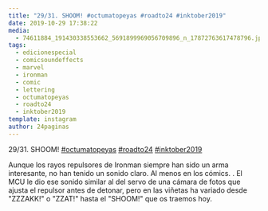 ```yaml
---
title: "29/31. SHOOM! #octumatopeyas #roadto24 #inktober2019"
date: 2019-10-29 17:38:22
media: 
  - 74611884_191430338553662_5691899969056709896_n_17872763617478796.jpg
tags: 
  - edicionespecial
  - comicsoundeffects
  - marvel
  - ironman
  - comic
  - lettering
  - octumatopeyas
  - roadto24
  - inktober2019
template: instagram
author: 24paginas
---
```


29/31. SHOOM! [#octumatopeyas](/tags/octumatopeyas) [#roadto24](/tags/roadto24) [#inktober2019](/tags/inktober2019)

Aunque los rayos repulsores de Ironman siempre han sido un arma interesante, no han tenido un sonido claro. Al menos en los cómics. .
El MCU le dio ese sonido similar al del servo de una cámara de fotos que ajusta el repulsor antes de detonar, pero en las viñetas ha variado desde "ZZZAKK!" o "ZZAT!" hasta el "SHOOM!" que os traemos hoy.
